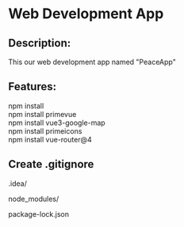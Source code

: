 # Web Development App
## Description:
This our web development app named  "PeaceApp"

## Features:
npm install <br>
npm install primevue <br>
npm install vue3-google-map <br>
npm install primeicons <br>
npm install vue-router@4 <br>

## Create .gitignore
.idea/

node_modules/

package-lock.json
